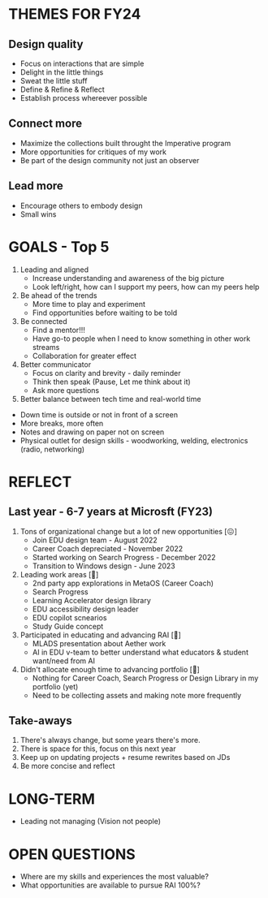 # THEMES FOR FY24
## Design quality
- Focus on interactions that are simple
- Delight in the little things
- Sweat the little stuff
- Define & Refine & Reflect
- Establish process whereever possible

## Connect more
- Maximize the collections built throught the Imperative program
- More opportunities for critiques of my work
- Be part of the design community not just an observer

## Lead more
- Encourage others to embody design
- Small wins

# GOALS - Top 5
1. Leading and aligned
   - Increase understanding and awareness of the big picture
   - Look left/right, how can I support my peers, how can my peers help
2. Be ahead of the trends
   - More time to play and experiment
   - Find opportunities before waiting to be told
3. Be connected
   - Find a mentor!!!
   - Have go-to people when I need to know something in other work streams
   - Collaboration for greater effect
4. Better communicator
   - Focus on clarity and brevity - daily reminder
   - Think then speak (Pause, Let me think about it)
   - Ask more questions
5. Better balance between tech time and real-world time
  - Down time is outside or not in front of a screen
  - More breaks, more often
  - Notes and drawing on paper not on screen
  - Physical outlet for design skills - woodworking, welding, electronics (radio, networking)

# REFLECT
## Last year - 6-7 years at Microsft (FY23)
1. Tons of organizational change but a lot of new opportunities [😖]
    - Join EDU design team - August 2022
    - Career Coach depreciated - November 2022
    - Started working on Search Progress - December 2022
    - Transition to Windows design - June 2023
2. Leading work areas [🫶]
    - 2nd party app explorations in MetaOS (Career Coach)
    - Search Progress
    - Learning Accelerator design library
    - EDU accessibility design leader
    - EDU copilot scnearios
    - Study Guide concept
3. Participated in educating and advancing RAI [🥳]
    - MLADS presentation about Aether work
    - AI in EDU v-team to better understand what educators & student want/need from AI
4. Didn't allocate enough time to advancing portfolio [🤬]
    - Nothing for Career Coach, Search Progress or Design Library in my portfolio (yet)
    - Need to be collecting assets and making note more frequently

## Take-aways
1. There's always change, but some years there's more.
2. There is space for this, focus on this next year
3. Keep up on updating projects + resume rewrites based on JDs
4. Be more concise and reflect

# LONG-TERM
- Leading not managing (Vision not people)

# OPEN QUESTIONS
- Where are my skills and experiences the most valuable?
- What opportunities are available to pursue RAI 100%?